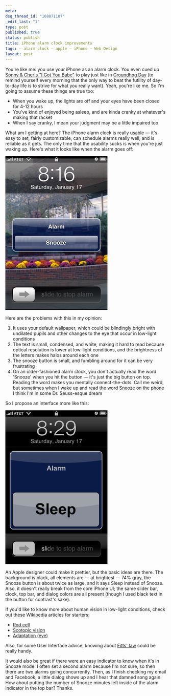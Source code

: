 ```yaml
--- 
meta: 
dsq_thread_id: "108871107" 
_edit_last: "1" 
type: post 
published: true 
status: publish 
title: iPhone alarm clock improvements 
tags: — alarm clock — apple — iPhone — Web Design 
layout: post 
--- 
```


You're like me: you use your iPhone as an alarm clock. You even cued up [Sonny & Cher's "I Got You Babe"](http://itunes.apple.com/WebObjects/MZStore.woa/wa/viewAlbum?i=855403&id=855409&s=143441) to play just like in [Groundhog Day](http://www.youtube.com/watch?v=eZbtAFq7dP8) (to remind yourself every morning that the only way to beat the futility of day-to-day life is to strive for what you really want). Yeah, you're like me. So I'm going to assume these things are true too: 

  * When you wake up, the lights are off and your eyes have been closed for 4-12 hours
  * You've kind of enjoyed being asleep, and are kinda cranky at whatever's making that racket
  * When I say cranky, I mean your judgment may be a little impaired too

What am I getting at here? The iPhone alarm clock is really usable — it's easy to set, fairly customizable, can schedule alarms really well, and is reliable as it gets. The only time that the usability sucks is when you're just waking up. Here's what it looks like when the alarm goes off:

![Alarm screencap](/images/default_alarm.png)

Here are the problems with this in my opinion:

  1. It uses your default wallpaper, which could be blindingly bright with undilated pupils and other changes to the eye that occur in low-light conditions
  2. The text is small, condensed, and white, making it hard to read because optical resolution is lower at low-light conditions, and the brightness of the letters makes halos around each one
  3. The snooze button is small, and fumbling around for it can be very frustrating
  4. On an older-fashioned alarm clock, you don't actually read the word 'Snooze' when you hit the button — it's just the big button on top. Reading the word makes you mentally connect-the-dots. Call me weird, but sometimes when I wake up and read the word Snooze on the phone I think I'm in some Dr. Seuss-esque dream

So I propose an interface more like this:

![Alarm mockup](/images/alarming.jpg)

An Apple designer could make it prettier, but the basic ideas are there. The background is black, all elements are — at brightest — 74% gray, the Snooze button is about twice as large, and it says Sleep instead of Snooze. Also, it doesn't really break from the core iPhone UI; the same slider bar, clock, top bar, and dialog colors are all present (though I used black text in the button for contrast's sake).

If you'd like to know more about human vision in low-light conditions, check out these Wikipedia articles for starters:

  * [Rod cell](http://en.wikipedia.org/wiki/Rod_cell)
  * [Scotopic vision](http://en.wikipedia.org/wiki/Scotopic_vision)
  * [Adaptation (eye)](http://en.wikipedia.org/wiki/Adaptation_(eye))

Also, for some User Interface advice, knowing about [Fitts' law](http://en.wikipedia.org/wiki/Fitts%27s_law) could be really handy.

It would also be great if there were an easy indicator to know when it's in Snooze mode. I often set a second alarm because I'm not sure, so then there are two alarms going concurrently. Then, as I finish checking my email and Facebook, a little dialog shows up and I hear that damned song again. How about putting the number of Snooze minutes left inside of the alarm indicator in the top bar? Thanks.